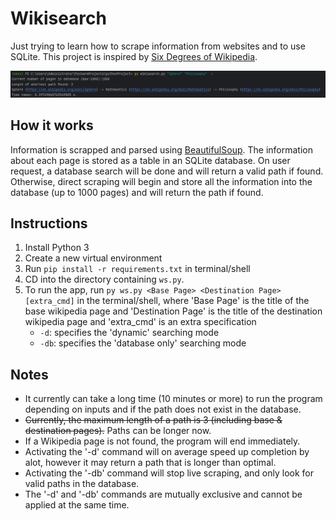 # Wikisearch

Just trying to learn how to scrape information
from websites and to use SQLite. This project is inspired by [Six Degrees of Wikipedia](https://github.com/jwngr/sdow).

![readme.png](ressources/readme.png)

## How it works
Information is scrapped and parsed using [BeautifulSoup](https://pypi.org/project/beautifulsoup4/#:~:text=Beautiful%20Soup%20is%20a%20library,and%20modifying%20the%20parse%20tree.). The information about each page is stored as a table in an SQLite database. On user request, a database search will be done and will return a valid path if found. Otherwise, direct scraping will begin and store all the information into the database (up to 1000 pages) and will return the path if found. 

## Instructions

1. Install Python 3
2. Create a new virtual environment
3. Run ``pip install -r requirements.txt`` in terminal/shell
4. CD into the directory containing ``ws.py``.
5. To run the app, run ``py ws.py <Base Page> <Destination Page> [extra_cmd]`` in the terminal/shell, where 'Base Page' is the title of the base wikipedia page and 'Destination Page' is the title of the destination wikipedia page and 'extra_cmd' is an extra specification
   - ``-d``: specifies the 'dynamic' searching mode
   - ``-db``: specifies the 'database only' searching mode

## Notes
- It currently can take a long time (10 minutes or more) to run the program depending on inputs and if the path does not exist in the database.
- ~~Currently, the maximum length of a path is 3 (including base & destination pages).~~ Paths can be longer now.
- If a Wikipedia page is not found, the program will end immediately.
- Activating the '-d' command will on average speed up completion by alot, however it may return a path that is longer than optimal.
- Activating the '-db' command will stop live scraping, and only look for valid paths in the database.
- The '-d' and '-db' commands are mutually exclusive and cannot be applied at the same time.